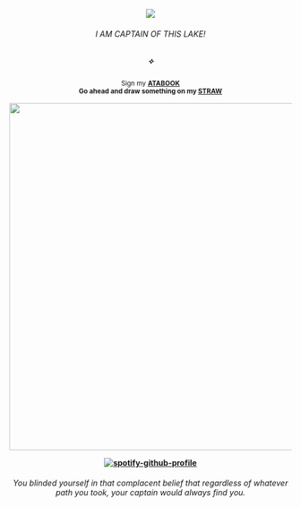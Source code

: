 <div align="center">

![](https://komarev.com/ghpvc/?username=THATGREATDAY&color=6c1d08&label=⚝)

<div align="center">
  
###### I AM CAPTAIN OF THIS LAKE!
##### ✧

<sub>Sign my [**ATABOOK**](https://greatday.atabook.org) <br><b>Go<b> ahead and draw something on my [**STRAW**](https://specialgrade.straw.page)</sub>


<div align="center">

<img src="https://cdn.discordapp.com/attachments/965129582455971881/1351993659020546058/Untitled422_1.png?ex=67dc65b7&is=67db1437&hm=e864d669060057eb228fe3da694667becc1eef18f63f70e78c07662bbe276777" width="620px">

[![spotify-github-profile](https://spotify-github-profile.kittinanx.com/api/view?uid=f2n6prthunxkl481yp07tfdlz&cover_image=true&theme=natemoo-re&show_offline=false&background_color=121212&interchange=false&bar_color=992d1a&bar_color_cover=false)](https://github.com/kittinan/spotify-github-profile)
###### _You blinded yourself in that complacent belief that regardless of whatever path you took, your captain would always find you._
